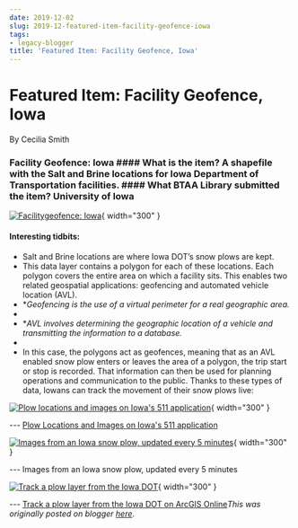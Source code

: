 ```yaml
---
date: 2019-12-02
slug: 2019-12-featured-item-facility-geofence-iowa
tags:
- legacy-blogger
title: 'Featured Item: Facility Geofence, Iowa'
---
```


# Featured Item: Facility Geofence, Iowa

By Cecilia Smith

### Facility Geofence: Iowa #### What is the item? A shapefile with the Salt and Brine locations for Iowa Department of Transportation facilities. #### What BTAA Library submitted the item? University of Iowa 

[![Facilitygeofence: Iowa](https://blogger.googleusercontent.com/img/a/AVvXsEhIQdyYWBqeIcPCDDoFkyXLtTkjGs1xTxaRzEoigz6p4f8rzP5L0oq2KSdMSuE4DVCDnPpNwXt5lpVagv-0VGZLAVljqBS2zTwa3WMtQGbErveudcCJXj-cPCM1b7tGkBts_dtlClo9Rxe88LCQZ1C3QURdyAW72TGJsofAd8vfS47TQsFTfqFhllLXXA=w640-h382)](https://blogger.googleusercontent.com/img/a/AVvXsEhIQdyYWBqeIcPCDDoFkyXLtTkjGs1xTxaRzEoigz6p4f8rzP5L0oq2KSdMSuE4DVCDnPpNwXt5lpVagv-0VGZLAVljqBS2zTwa3WMtQGbErveudcCJXj-cPCM1b7tGkBts_dtlClo9Rxe88LCQZ1C3QURdyAW72TGJsofAd8vfS47TQsFTfqFhllLXXA){ width="300" }


#### Interesting tidbits:
 * Salt and Brine locations are where Iowa DOT’s snow plows are kept.
 * This data layer contains a polygon for each of these locations. Each polygon covers the entire area on which a facility sits. This enables two related geospatial applications: geofencing and automated vehicle location (AVL).
 * **Geofencing is the use of a virtual perimeter for a <!-- more --> real geographic area.*
* 
* **AVL involves determining the geographic location of a vehicle and transmitting the information to a database.*
* 
* In this case, the polygons act as geofences, meaning that as an AVL enabled snow plow enters or leaves the area of a polygon, the trip start or stop is recorded. That information can then be used for planning operations and communication to the public. Thanks to these types of data, Iowans can track the movement of their snow plows live: 

[![Plow locations and images on Iowa's 511 application](https://blogger.googleusercontent.com/img/a/AVvXsEjhRsSeBPrbY6fPkPlXH0eLEXgqXB6CNSbXW48kke3o7bmef979lDrjewB0OkoO2Q5aC82xJ0Jre7mMCku--TK68yX8mfNSVpe_Lm2_zab7l1zdgoUQoDXXzJWIEWVVA68JNwDW-h9TV1Sa3bh6IcmPzrnEuCL8Kf3-y5r95hcoEvXFofPB523YgHMgOg=w640-h420)](https://511ia.org/@-94.9603,41.9315,7?show=iowaAppIncident,winterDriving,towingProhibitedReports,weatherRadar){ width="300" }

 --- [Plow Locations and Images on Iowa's 511 application](https://511ia.org/@-94.9603,42.19251,7?show=iowaAppIncident,winterDriving,towingProhibitedReports,weatherRadar#plowHome?layers=winterDriving/CimagePlows/ClocationPlows&timeFrame=TODAY) 

[![Images from an Iowa snow plow, updated every 5 minutes](https://blogger.googleusercontent.com/img/a/AVvXsEhpREf8Qmh8Cz3vLxtTq_SWTjeBEjfIccSKy_UvfI-tUfvZ2UWH5lhSMFOK5Zdu9F1Dk9zcCwp0x6wcAcUBlVnd4LGNofU1pbId-ho4_u4muL0o9x0Qe-b89aCNR43ouZGLpfAaz2KgA7YHOURjLMEdNKrRpd7gbZrRO__iPek9q--RGU0R4NhrJyhSFw=w640-h376)](https://blogger.googleusercontent.com/img/a/AVvXsEhpREf8Qmh8Cz3vLxtTq_SWTjeBEjfIccSKy_UvfI-tUfvZ2UWH5lhSMFOK5Zdu9F1Dk9zcCwp0x6wcAcUBlVnd4LGNofU1pbId-ho4_u4muL0o9x0Qe-b89aCNR43ouZGLpfAaz2KgA7YHOURjLMEdNKrRpd7gbZrRO__iPek9q--RGU0R4NhrJyhSFw){ width="300" }

 --- Images from an Iowa snow plow, updated every 5 minutes 

[![Track a plow layer from the Iowa DOT](https://blogger.googleusercontent.com/img/a/AVvXsEglZthDWrkOgaWyREHX-c1gjdE_BL-xq4fdURN0Zm7_2xITioGPESpf1ziyMsZ1BCPcjuEoFFFMLP6Vk68YQAYpjhtylMXh0TaCY6e7voSwwXtlruev9TZYNUWry9IyE_lxyF3YQO7yLAqy-_o2aTHSPqb7qhwuimIRFgXVaffxnEYC9hyFx0slyw67CQ=w640-h316)](https://iowadot.maps.arcgis.com/sharing/oauth2/authorize?canHandleCrossOrgSignin=true&client_id=arcgisonline&response_type=code&state=%7B/2portalUrl/2%3A/2https://iowadot.maps.arcgis.com/2/C/2uid/2%3A/2lGm18fbwvRGl2uy8f8_oANdP85HSDb7oREhy83sNO1A/2%7D&expiration=20160&redirect_uri=https://iowadot.maps.arcgis.com/Fapps/Fwebappviewer/Findex.html%3Fid%3D3d5bc4ec8c474870a19c7e8f44b39c9c&redirectToUserOrgUrl=true&code_challenge=pVD_AM6pS0A6t_UyMIScKw5lGGCQNt5FL71ah3WrA3M&code_challenge_method=S256){ width="300" }

 --- [Track a plow layer from the Iowa DOT on ArcGIS Online](https://iowadot.maps.arcgis.com/sharing/oauth2/authorize?canHandleCrossOrgSignin=true&client_id=arcgisonline&response_type=code&state=%7B/2portalUrl/2%3A/2https://iowadot.maps.arcgis.com/2/C/2uid/2%3A/2f83hNdiTJBNXKTOVWbzZ9waxt0Zb34aVyB3_lqs5Lx4/2%7D&expiration=20160&redirect_uri=https://iowadot.maps.arcgis.com/Fapps/Fwebappviewer/Findex.html%3Fid%3D3d5bc4ec8c474870a19c7e8f44b39c9c&redirectToUserOrgUrl=true&code_challenge=95YmCaBbNSe7JuXq_7WcabHFZZAVFvoRxyi_uVc0Ky4&code_challenge_method=S256)*This was originally posted on blogger [here](https://geobtaa.blogspot.com/2019/12/featured-item-facility-geofence-iowa.html)*.

